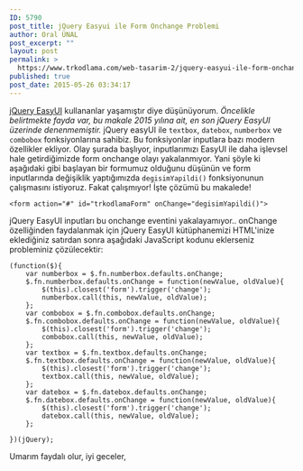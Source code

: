 ```yaml
---
ID: 5790
post_title: jQuery Easyui ile Form Onchange Problemi
author: Oral ÜNAL
post_excerpt: ""
layout: post
permalink: >
  https://www.trkodlama.com/web-tasarim-2/jquery-easyui-ile-form-onchange-problemi-5790.html
published: true
post_date: 2015-05-26 03:34:17
---
```

<a href="https://www.jeasyui.com/">jQuery EasyUI</a> kullananlar yaşamıştır diye düşünüyorum. <em>Öncelikle belirtmekte fayda var, bu makale 2015 yılına ait, en son jQuery EasyUI üzerinde denenmemiştir.</em> jQuery easyUI ile <code>textbox</code>, <code>datebox</code>, <code>numberbox</code> ve <code>combobox</code> fonksiyonlarına sahibiz. Bu fonksiyonlar inputlara bazı modern özellikler ekliyor. Olay şurada başlıyor, inputlarımızı EasyUI ile daha işlevsel hale getirdiğimizde form onchange olayı yakalanmıyor. Yani şöyle ki aşağıdaki gibi başlayan bir formumuz olduğunu düşünün ve form inputlarında değişiklik yaptığımızda <code>degisimYapildi()</code> fonksiyonunun çalışmasını istiyoruz. Fakat çalışmıyor! İşte çözümü bu makalede!
<pre class="line-numbers"><code class="language-html">&lt;form action="#" id="trkodlamaForm" onChange="degisimYapildi()"&gt;</code></pre>
jQuery EasyUI inputları bu onchange eventini yakalayamıyor.. onChange özelliğinden faydalanmak için jQuery EasyUI kütüphanemizi HTML'inize eklediğiniz satırdan sonra aşağıdaki JavaScript kodunu eklerseniz probleminiz çözülecektir:
<pre class="line-numbers"><code class="language-javascript">(function($){
	var numberbox = $.fn.numberbox.defaults.onChange;
	$.fn.numberbox.defaults.onChange = function(newValue, oldValue){
		$(this).closest('form').trigger('change');
		numberbox.call(this, newValue, oldValue);
	};
	var combobox = $.fn.combobox.defaults.onChange;
	$.fn.combobox.defaults.onChange = function(newValue, oldValue){
		$(this).closest('form').trigger('change');
		combobox.call(this, newValue, oldValue);
	};
	var textbox = $.fn.textbox.defaults.onChange;
	$.fn.textbox.defaults.onChange = function(newValue, oldValue){
		$(this).closest('form').trigger('change');
		textbox.call(this, newValue, oldValue);
	};
	var datebox = $.fn.datebox.defaults.onChange;
	$.fn.datebox.defaults.onChange = function(newValue, oldValue){
		$(this).closest('form').trigger('change');
		datebox.call(this, newValue, oldValue);
	};

})(jQuery);</code></pre>
Umarım faydalı olur, iyi geceler,